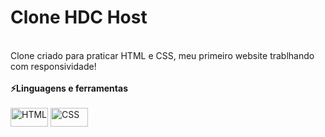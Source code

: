 # Clone HDC Host
<br>
Clone criado para praticar HTML e CSS, meu primeiro website trablhando com responsividade!
<br>

<div style="display: inline_block"><br>
   <strong>⚡Linguagens e ferramentas</strong>
  <br><br>
  
  <img align="center" alt="HTML" height="30" width="60" src="https://img.shields.io/badge/HTML5-E34F26?style=for-the-badge&logo=html5&logoColor=white">
  <img align="center" alt="CSS" height="30" width="60" src="https://img.shields.io/badge/CSS3-1572B6?style=for-the-badge&logo=css3&logoColor=white">
</div>
